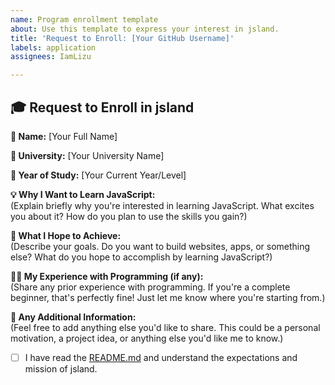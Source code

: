 ```yaml
---
name: Program enrollment template
about: Use this template to express your interest in jsland.
title: 'Request to Enroll: [Your GitHub Username]'
labels: application
assignees: IamLizu

---
```


## 🎓 Request to Enroll in jsland

**📛 Name:** [Your Full Name]

**🏫 University:** [Your University Name]

**📅 Year of Study:** [Your Current Year/Level]

**💡 Why I Want to Learn JavaScript:**  
(Explain briefly why you're interested in learning JavaScript. What excites you about it? How do you plan to use the skills you gain?)

**🎯 What I Hope to Achieve:**  
(Describe your goals. Do you want to build websites, apps, or something else? What do you hope to accomplish by learning JavaScript?)

**🧑‍💻 My Experience with Programming (if any):**  
(Share any prior experience with programming. If you're a complete beginner, that's perfectly fine! Just let me know where you're starting from.)

**🌟 Any Additional Information:**  
(Feel free to add anything else you'd like to share. This could be a personal motivation, a project idea, or anything else you'd like me to know.)

- [ ] I have read the [README.md](https://github.com/IamLizu/jsland/README.md) and understand the expectations and mission of jsland.
